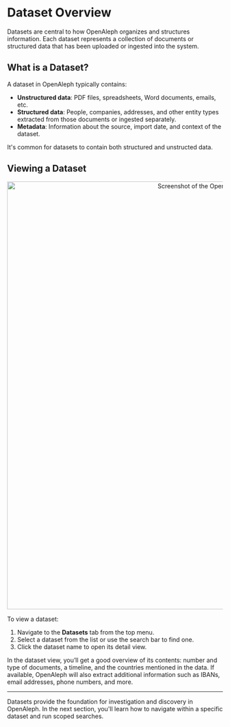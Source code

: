 # Dataset Overview

Datasets are central to how OpenAleph organizes and structures information. Each dataset represents a collection of documents or structured data that has been uploaded or ingested into the system.

## What is a Dataset?

A dataset in OpenAleph typically contains:

- **Unstructured data**: PDF files, spreadsheets, Word documents, emails, etc.
- **Structured data**: People, companies, addresses, and other entity types extracted from those documents or ingested separately.
- **Metadata**: Information about the source, import date, and context of the dataset.

It's common for datasets to contain both structured and unstructed data.

## Viewing a Dataset

<div align="center">
  <img src="../../../assets/images/dataset_overview.png" alt="Screenshot of the OpenAleph dataset overview" width="1000"/>
</div>

To view a dataset:

1. Navigate to the **Datasets** tab from the top menu.
2. Select a dataset from the list or use the search bar to find one.
3. Click the dataset name to open its detail view.

In the dataset view, you’ll get a good overview of its contents: number and type of documents, a timeline, and the countries mentioned in the data. If available, OpenAleph will also extract additional information such as IBANs, email addresses, phone numbers, and more.

---

Datasets provide the foundation for investigation and discovery in OpenAleph. In the next section, you'll learn how to navigate within a specific dataset and run scoped searches.
